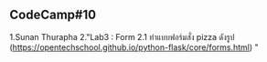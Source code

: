## CodeCamp#10 ##
1.Sunan Thurapha
2."Lab3 : Form
2.1 ทำแบบฟอร์มสั่ง pizza ดังรูป  (https://opentechschool.github.io/python-flask/core/forms.html)
"